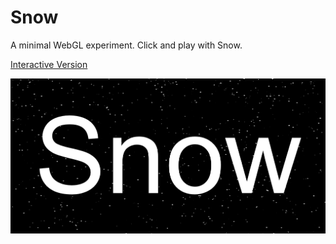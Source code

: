 # Snow

A minimal WebGL experiment. Click and play with Snow.

[Interactive Version](https://hydraulicsheep.github.io/snow/)

![Home Screen](/images/HomeScreen.png)
